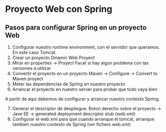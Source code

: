 # Proyecto Web con Spring

## Pasos para configurar Spring en un proyecto Web

1. Configurar nuestro runtime environment, con el servidor que queramos. En este caso Tomcat.
2. Crear un proyecto Dinamic Web Proyect
3. Mirar en properties -> Proyect Facet si hay algun problema con las versiones a utilizar
4. Convertir el proyecto en un proyecto Maven -> Configure -> Convert to Maven proyect
5. Meter las dependencias de Spring en nuestro proyecto
6. Arrancar el proyecto en nuestro server para probar que todo vaya bien

A partir de aqui debemos de configurar y arrancar nuestro contexto Spring. 

7. Generar el descriptor de despliegue. Boton derecho sobre el proyecto -> Jave EE -> generated deployment descriptor stub (web.xml)
8. Configurar el web.xml para que cuando arranque el tomcat, arranque tambien nuestro contexto de Spring (ver fichero web.xml)